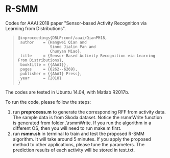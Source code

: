 # R-SMM
Codes for AAAI 2018 paper "Sensor-based Activity Recognition via Learning from Distributions".

> ```
>@inproceedings{DBLP:conf/aaai/QianPM18,
>  author    = {Hangwei Qian and
>               Sinno Jialin Pan and
>               Chunyan Miao},
>  title     = {Sensor-Based Activity Recognition via Learning From Distributions},
>  booktitle = {{AAAI}},
>  pages     = {6262--6269},
>  publisher = {{AAAI} Press},
>  year      = {2018}
>}
> ```

The codes are tested in Ubuntu 14.04, with Matlab R2017b.

To run the code, please follow the steps:
1. run **preprocess.m** to generate the corresponding RFF from activity data. The sample data is from Skoda dataset. Notice the rsmmWrite function is generated from folder .\rsmmWrite. If you run the algorithm in a different OS, then you will need to run make.m first.
2. run **rsmm.sh** in terminal to train and test the proposed R-SMM algorithm. It will take around 5 minutes. If you apply the proposed method to other applications, please tune the parameters. The prediction results of each activity will be stored in test.txt.

